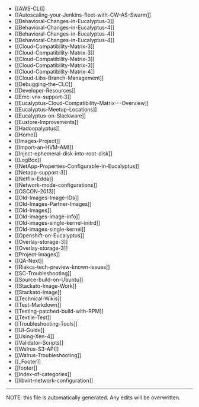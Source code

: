 * [[AWS-CLI]]
* [[Autoscaling-your-Jenkins-fleet-with-CW-AS-Swarm]]
* [[Behavioral-Changes-in-Eucalyptus-3]]
* [[Behavioral-Changes-in-Eucalyptus-4]]
* [[Behavioral-Changes-in-Eucalyptus-4]]
* [[Behavioral-Changes-in-Eucalyptus-4]]
* [[Cloud-Compatibility-Matrix-3]]
* [[Cloud-Compatibility-Matrix-3]]
* [[Cloud-Compatibility-Matrix-3]]
* [[Cloud-Compatibility-Matrix-3]]
* [[Cloud-Compatibility-Matrix-4]]
* [[Cloud-Libs-Branch-Management]]
* [[Debugging-the-CLC]]
* [[Developer-Resources]]
* [[Emc-vnx-support-3]]
* [[Eucalyptus-Cloud-Compatibility-Matrix---Overview]]
* [[Eucalyptus-Meetup-Locations]]
* [[Eucalyptus-on-Slackware]]
* [[Eustore-Improvements]]
* [[Hadoopalyptus]]
* [[Home]]
* [[Images-Project]]
* [[Import-an-HVM-AMI]]
* [[Inject-ephemeral-disk-into-root-disk]]
* [[LogBox]]
* [[NetApp-Properties-Configurable-In-Eucalyptus]]
* [[Netapp-support-3]]
* [[Netflix-Edda]]
* [[Network-mode-configurations]]
* [[OSCON-2013]]
* [[Old-Images-Image-IDs]]
* [[Old-Images-Partner-Images]]
* [[Old-Images]]
* [[Old-images-image-info]]
* [[Old-images-single-kernel-initrd]]
* [[Old-images-single-kernel]]
* [[Openshift-on-Eucalyptus]]
* [[Overlay-storage-3]]
* [[Overlay-storage-3]]
* [[Project-Images]]
* [[QA-Next]]
* [[Riakcs-tech-preview-known-issues]]
* [[SC-Troubleshooting]]
* [[Source-build-on-Ubuntu]]
* [[Stackato-Image-Work]]
* [[Stackato-Image]]
* [[Technical-Wikis]]
* [[Test-Markdown]]
* [[Testing-patched-build-with-RPM]]
* [[Textile-Test]]
* [[Troubleshooting-Tools]]
* [[Ui-Guide]]
* [[Using-Xen-4]]
* [[Validator-Scripts]]
* [[Walrus-S3-API]]
* [[Walrus-Troubleshooting]]
* [[_Footer]]
* [[footer]]
* [[index-of-categories]]
* [[libvirt-network-configuration]]

*****
NOTE: this file is automatically generated. Any edits will be overwritten.
